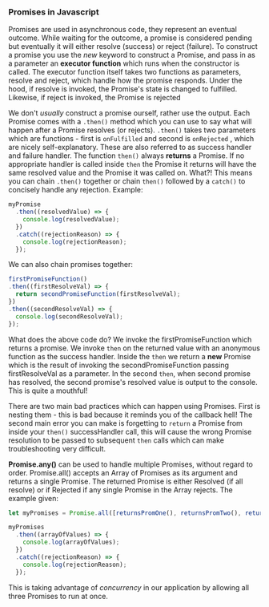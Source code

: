 ### Promises in Javascript
Promises are used in asynchronous code, they represent an eventual outcome. While waiting for the outcome, a promise is considered pending but eventually it will either resolve (success) or reject (failure).
To construct a promise you use the *new* keyword to construct a Promise, and pass in as a parameter an **executor function** which runs when the constructor is called. The executor function itself takes two functions as parameters, resolve and reject, which handle how the promise responds. Under the hood, if resolve is invoked, the Promise's state is changed to fulfilled. Likewise, if reject is invoked, the Promise is rejected

We don't *usually* construct a promise ourself, rather use the output.
Each Promise comes with a `.then()` method which you can use to say what will happen after a Promise resolves (or rejects). `.then()` takes two parameters which are functions - first is `onFulfilled` and second is `onRejected` , which are nicely self-explanatory. These are also referred to as success handler and failure handler. The function `then()` always **returns** a Promise. If no appropriate handler is called inside `then` the Promise it returns will have the same resolved value and the Promise it was called on. What?! This means you can chain `.then()` together or chain `then()` followed by a `catch()` to concisely handle any rejection. Example:
```js
myPromise
  .then((resolvedValue) => {
    console.log(resolvedValue);
  })
  .catch((rejectionReason) => {
    console.log(rejectionReason);
  });
  ```
We can also chain promises together:
```js
firstPromiseFunction()
.then((firstResolveVal) => {
  return secondPromiseFunction(firstResolveVal);
})
.then((secondResolveVal) => {
  console.log(secondResolveVal);
});
```
What does the above code do? We invoke the firstPromiseFunction which returns a promise. We invoke `then` on the returned value with an anonymous function as the success handler. Inside the `then` we return a **new** Promise which is the result of invoking the secondPromiseFunction passing firstResolveVal as a parameter. In the second `then`, when second promise has resolved, the second promise's resolved value is output to the console. This is quite a mouthful!

There are two main bad practices which can happen using Promises. First is nesting them - this is bad because it reminds you of the callback hell!
The second main error you can make is forgetting to `return` a Promise from inside your `then()` successHandler call, this will cause the wrong Promise resolution to be passed to subsequent `then` calls which can make troubleshooting very difficult.

**Promise.any()** can be used to handle multiple Promises, without regard to order. Promise.all() accepts an Array of Promises as its argument and returns a single Promise. The returned Promise is either Resolved (if all resolve) or if Rejected if any single Promise in the Array rejects. The example given:
```js
let myPromises = Promise.all([returnsPromOne(), returnsPromTwo(), returnsPromThree()]);

myPromises
  .then((arrayOfValues) => {
    console.log(arrayOfValues);
  })
  .catch((rejectionReason) => {
    console.log(rejectionReason);
  });
  ```
  This is taking advantage of *concurrency* in our application by allowing all three Promises to run at once.

